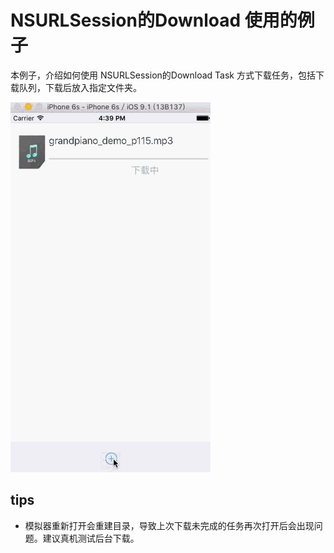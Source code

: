 # NSURLSession的Download 使用的例子
本例子，介绍如何使用 NSURLSession的Download Task 方式下载任务，包括下载队列，下载后放入指定文件夹。

![download](download.gif)

## tips

* 模拟器重新打开会重建目录，导致上次下载未完成的任务再次打开后会出现问题。建议真机测试后台下载。

